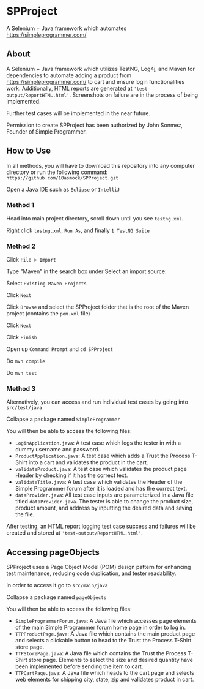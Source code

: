 # SPProject

A Selenium + Java framework which automates https://simpleprogrammer.com/

## About

A Selenium + Java framework which utilizes TestNG, Log4j, and Maven for dependencies to automate adding a product from https://simpleprogrammer.com/ to cart and ensure login functionalities work. Additionally, HTML reports are generated at ```'test-output/ReportHTML.html'```. Screenshots on failure are in the process of being implemented.

Further test cases will be implemented in the near future.

Permission to create SPProject has been authorized by John Sonmez, Founder of Simple Programmer.

## How to Use

In all methods, you will have to download this repository into any computer directory or run the following command: ```https://github.com/10asmock/SPProject.git```

Open a Java IDE such as ```Eclipse``` or ```IntelliJ```

### Method 1

Head into main project directory, scroll down until you see ```testng.xml```.

Right click ```testng.xml```, ```Run As```, and finally ```1 TestNG Suite```

### Method 2

Click ```File > Import```

Type "Maven" in the search box under Select an import source:

Select ```Existing Maven Projects```

Click ```Next```

Click ```Browse``` and select the SPProject folder that is the root of the Maven project (contains the ```pom.xml``` file)

Click ```Next```

Click ```Finish```

Open up ```Command Prompt``` and ```cd SPProject```

Do ```mvn compile```

Do ```mvn test```

### Method 3

Alternatively, you can access and run individual test cases by going into ```src/test/java```

 Collapse a package named ```SimpleProgrammer```
 
 You will then be able to access the following files:
 
 - ```LoginApplication.java```: A test case which logs the tester in with a dummy username and password.
 - ```ProductApplication.java```: A test case which adds a Trust the Process T-Shirt into a cart and validates the product in the cart.
 - ```validateProduct.java```: A test case which validates the product page Header by checking if it has the correct text.
 - ```validateTitle.java```: A test case which validates the Header of the Simple Programmer forum after it is loaded and has the correct text.
 - ```dataProvider.java```: All test case inputs are parameterized in a Java file titled ```dataProvider.java```. The tester is able to change the product size, product amount, and address by inputting the desired data and saving the file.
 
After testing, an HTML report logging test case success and failures will be created and stored at ```'test-output/ReportHTML.html'```.

## Accessing pageObjects

SPProject uses a Page Object Model (POM) design pattern for enhancing test maintenance, reducing code duplication, and tester readability. 

In order to access it go to ```src/main/java```

Collapse a package named ```pageObjects```

You will then be able to access the following files:

- ```SimpleProgrammerForum.java```: A Java file which accesses page elements of the main Simple Programmer forum home page in order to log in.
- ```TTPProductPage.java```: A Java file which contains the main product page and selects a clickable button to head to the Trust the Process T-Shirt store page.
- ```TTPStorePage.java```: A Java file which contains the Trust the Process T-Shirt store page. Elements to select the size and desired quantity have been implemented before sending the item to cart.
- ```TTPCartPage.java```: A Java file which heads to the cart page and selects web elements for shipping city, state, zip and validates product in cart.

